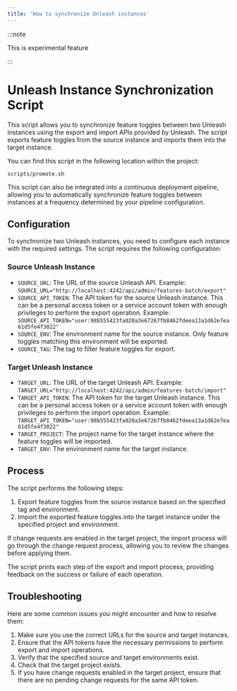 ```yaml
---
title: 'How to synchronize Unleash instances'
---
```


:::note 

This is experimental feature

:::

# Unleash Instance Synchronization Script 

This script allows you to synchronize feature toggles between two Unleash instances using the export and import APIs provided by Unleash. The script exports feature toggles from the source instance and imports them into the target instance.

You can find this script in the following location within the project:

`scripts/promote.sh`

This script can also be integrated into a continuous deployment pipeline, allowing you to automatically synchronize feature toggles between instances at a frequency determined by your pipeline configuration.

## Configuration

To synchronize two Unleash instances, you need to configure each instance with the required settings. The script requires the following configuration:

### Source Unleash Instance

- `SOURCE_URL`: The URL of the source Unleash API.
  Example: `SOURCE_URL="http://localhost:4242/api/admin/features-batch/export"`
- `SOURCE_API_TOKEN`: The API token for the source Unleash instance. This can be a personal access token or a service account token with enough privileges to perform the export operation.
  Example: `SOURCE_API_TOKEN="user:98b555423fa020a3e67267fb8462fdeea13a1d62e7ea61d5fe4f3022"`
- `SOURCE_ENV`: The environment name for the source instance. Only feature toggles matching this environment will be exported.
- `SOURCE_TAG`: The tag to filter feature toggles for export.

### Target Unleash Instance

- `TARGET_URL`: The URL of the target Unleash API.
  Example: `TARGET_URL="http://localhost:4242/api/admin/features-batch/import"`
- `TARGET_API_TOKEN`: The API token for the target Unleash instance. This can be a personal access token or a service account token with enough privileges to perform the import operation.
  Example: `TARGET_API_TOKEN="user:98b555423fa020a3e67267fb8462fdeea13a1d62e7ea61d5fe4f3022"`
- `TARGET_PROJECT`: The project name for the target instance where the feature toggles will be imported.
- `TARGET_ENV`: The environment name for the target instance.

## Process

The script performs the following steps:

1. Export feature toggles from the source instance based on the specified tag and environment.
2. Import the exported feature toggles into the target instance under the specified project and environment.

If change requests are enabled in the target project, the import process will go through the change request process, allowing you to review the changes before applying them.

The script prints each step of the export and import process, providing feedback on the success or failure of each operation.

## Troubleshooting

Here are some common issues you might encounter and how to resolve them:

1. Make sure you use the correct URLs for the source and target instances.
2. Ensure that the API tokens have the necessary permissions to perform export and import operations.
3. Verify that the specified source and target environments exist.
4. Check that the target project exists.
5. If you have change requests enabled in the target project, ensure that there are no pending change requests for the same API token.


